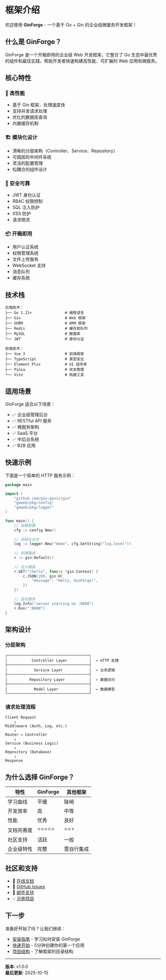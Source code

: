 # 框架介绍

欢迎使用 **GinForge** - 一个基于 Go + Gin 的企业级微服务开发框架！

## 什么是 GinForge？

GinForge 是一个开箱即用的企业级 Web 开发框架，它整合了 Go 生态中最优秀的组件和最佳实践，帮助开发者快速构建高性能、可扩展的 Web 应用和微服务。

## 核心特性

### 🚀 高性能

- 基于 Gin 框架，处理速度快
- 支持并发请求处理
- 优化的数据库查询
- 内置缓存机制

### 🏗️ 模块化设计

- 清晰的分层架构（Controller、Service、Repository）
- 可插拔的中间件系统
- 灵活的配置管理
- 松耦合的组件设计

### 🔐 安全可靠

- JWT 身份认证
- RBAC 权限控制
- SQL 注入防护
- XSS 防护
- 请求限流

### 📦 开箱即用

- 用户认证系统
- 权限管理系统
- 文件上传服务
- WebSocket 支持
- 消息队列
- 缓存系统

## 技术栈

```
后端技术：
├── Go 1.21+               # 编程语言
├── Gin                    # Web 框架
├── GORM                   # ORM 框架
├── Redis                  # 缓存和队列
├── MySQL                  # 数据库
└── JWT                    # 身份认证

前端技术：
├── Vue 3                  # 前端框架
├── TypeScript             # 类型安全
├── Element Plus           # UI 组件库
├── Pinia                  # 状态管理
└── Vite                   # 构建工具
```

## 适用场景

GinForge 适合以下场景：

- ✅ 企业级管理后台
- ✅ RESTful API 服务
- ✅ 微服务架构
- ✅ SaaS 平台
- ✅ 中后台系统
- ✅ B2B 应用

## 快速示例

下面是一个简单的 HTTP 服务示例：

```go
package main

import (
    "github.com/gin-gonic/gin"
    "goweb/pkg/config"
    "goweb/pkg/logger"
)

func main() {
    // 加载配置
    cfg := config.New()
    
    // 初始化日志
    log := logger.New("demo", cfg.GetString("log.level"))
    
    // 创建路由
    r := gin.Default()
    
    // 定义路由
    r.GET("/hello", func(c *gin.Context) {
        c.JSON(200, gin.H{
            "message": "Hello, GinForge!",
        })
    })
    
    // 启动服务
    log.Info("server starting on :8080")
    r.Run(":8080")
}
```

## 架构设计

### 分层架构

```
┌─────────────────────────────────────┐
│           Controller Layer          │  ← HTTP 处理
├─────────────────────────────────────┤
│            Service Layer            │  ← 业务逻辑
├─────────────────────────────────────┤
│          Repository Layer           │  ← 数据访问
├─────────────────────────────────────┤
│            Model Layer              │  ← 数据模型
└─────────────────────────────────────┘
```

### 请求处理流程

```
Client Request
    ↓
Middleware (Auth, Log, etc.)
    ↓
Router → Controller
    ↓
Service (Business Logic)
    ↓
Repository (Database)
    ↓
Response
```

## 为什么选择 GinForge？

| 特性 | GinForge | 其他框架 |
|------|----------|----------|
| 学习曲线 | 平缓 | 陡峭 |
| 开发效率 | 高 | 中等 |
| 性能 | 优秀 | 良好 |
| 文档完善度 | ⭐⭐⭐⭐⭐ | ⭐⭐⭐ |
| 社区支持 | 活跃 | 一般 |
| 企业级特性 | 完整 | 需自行集成 |

## 社区和支持

- 📖 [在线文档](https://docs.ginforge.com)
- 💬 [GitHub Issues](https://github.com/ginforge/ginforge/issues)
- 📧 [邮件支持](mailto:support@ginforge.com)
- 💡 [示例项目](https://github.com/ginforge/examples)

## 下一步

准备好开始了吗？让我们继续：

- [安装指南](./installation) - 学习如何安装 GinForge
- [快速开始](./quick-start) - 5分钟创建你的第一个应用
- [项目结构](./project-structure) - 了解框架的目录结构

---

**版本**: v1.0.0  
**最后更新**: 2025-10-15

